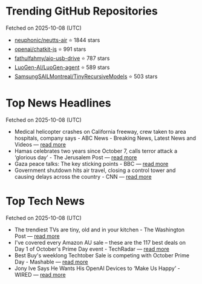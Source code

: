 # Trending GitHub Repositories
Fetched on 2025-10-08 (UTC)

- [neuphonic/neutts-air](https://github.com/neuphonic/neutts-air) ⭐ 1844 stars
- [openai/chatkit-js](https://github.com/openai/chatkit-js) ⭐ 991 stars
- [fathulfahmy/aio-usb-drive](https://github.com/fathulfahmy/aio-usb-drive) ⭐ 787 stars
- [LuoGen-AI/LuoGen-agent](https://github.com/LuoGen-AI/LuoGen-agent) ⭐ 589 stars
- [SamsungSAILMontreal/TinyRecursiveModels](https://github.com/SamsungSAILMontreal/TinyRecursiveModels) ⭐ 503 stars

# Top News Headlines
Fetched on 2025-10-08 (UTC)
- Medical helicopter crashes on California freeway, crew taken to area hospitals, company says - ABC News - Breaking News, Latest News and Videos — [read more](https://abcnews.go.com/US/medical-helicopter-crashes-california-freeway-crew-area-hospitals/story?id\\u003d126278919)
- Hamas celebrates two years since October 7, calls terror attack a ‘glorious day’ - The Jerusalem Post — [read more](https://www.jpost.com/middle-east/article-869653)
- Gaza peace talks: The key sticking points - BBC — [read more](https://www.bbc.com/news/articles/c930v44dg2ro)
- Government shutdown hits air travel, closing a control tower and causing delays across the country - CNN — [read more](https://www.cnn.com/2025/10/07/us/government-shutdown-air-travel-hnk)

# Top Tech News
Fetched on 2025-10-08 (UTC)
- The trendiest TVs are tiny, old and in your kitchen - The Washington Post — [read more](https://www.washingtonpost.com/home/2025/10/07/kitchen-tv-makes-a-comeback/)
- I've covered every Amazon AU sale – these are the 117 best deals on Day 1 of October's Prime Day event - TechRadar — [read more](https://www.techradar.com/live/news/amazon-prime-big-deal-days-2025-australia)
- Best Buy's weeklong Techtober Sale is competing with October Prime Day - Mashable — [read more](https://mashable.com/article/best-buy-techtober-sale-october-prime-day-2025-day-1)
- Jony Ive Says He Wants His OpenAI Devices to ‘Make Us Happy’ - WIRED — [read more](https://www.wired.com/story/sam-altman-and-jony-ives-ai-device-dev-day/)

